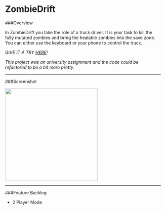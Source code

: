 # ZombieDrift

###Overview

In ZombieDrift you take the role of a truck driver. It is your task to kill the fully mutated zombies and bring the healable zombies into the save zone. You can either use the keyboard or your phone to control the truck.

*GIVE IT A TRY [HERE](http://mobilecomputingwebsite.azurewebsites.net)!*

*This project was an university assignment and the code could be refactored to be a bit more pretty.*

----------

###Screenshot

<kbd>
<img src="http://tobias-roeddiger.com/assets/images/Simulator%20Screen%20Shot%2029.11.2016%2C%2022.55.51.png" width="300"/>
</kbd>

----------

###Feature Backlog
- 2 Player Mode
